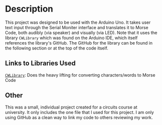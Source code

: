 # Description
This project was designed to be used with the Arduino Uno. It takes user text input through the Serial Moniter interface and translates it to Morse Code, both audibly (via speaker) and visually (via LED). Note that it uses the library ```CWLibrary``` which was found on the Arduino IDE, which itself references the library's GitHub. The GitHub for the library can be found in the following section or at the top of the code itself.

## Links to Libraries Used
[```CWLibrary```](https://github.com/bobboteck/CWLibrary/tree/master): Does the heavy lifting for converting characters/words to Morse Code

## Other
This was a small, individual project created for a circuits course at university. It only includes the one file that I used for this project.
I am only using GitHub as a clean way to link my code to others reviewing my work.

